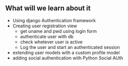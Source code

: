 ## What will we learn about it

- Using django Authentication framework
- Creating user registration view
  - get uname and pwd using login form
  - authenticate user with db
  - check whetever user is active
  - Log the user and start an authenticated session
- extending user models with a custom profile model
- adding social authentication with Python Social AUth
